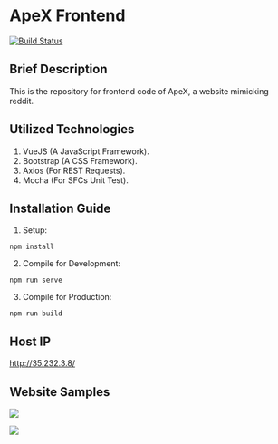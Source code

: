 # ApeX Frontend
[![Build Status](https://travis-ci.com/DarkGeekMS/ApeX-Web.svg?token=kEyZRKsdTeESZQ8KMgx8&branch=master)](https://travis-ci.com/DarkGeekMS/ApeX-Web)

## Brief Description

This is the repository for frontend code of ApeX, a website mimicking reddit.


## Utilized Technologies 

1) VueJS (A JavaScript Framework).
2) Bootstrap (A CSS Framework).
3) Axios (For REST Requests).
4) Mocha (For SFCs Unit Test).


## Installation Guide

1) Setup:
```
npm install
```
2) Compile for Development:
```
npm run serve
```
3) Compile for Production:
```
npm run build
```

## Host IP
http://35.232.3.8/

## Website Samples

![](samples/Sample#1.PNG)

![](samples/Sample#2.PNG)


